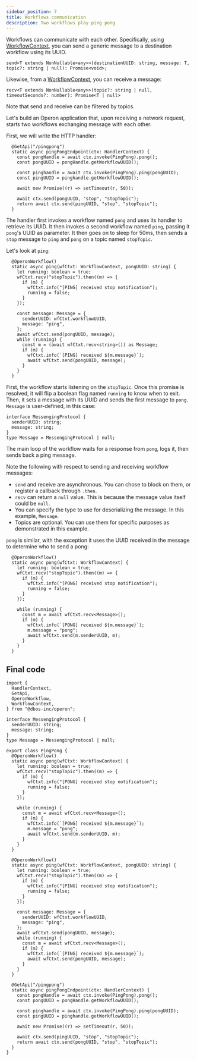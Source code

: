 ```yaml
---
sidebar_position: 7
title: Workflows communication
description: Two workflows play ping pong
---
```


Workflows can communicate with each other. Specifically, using [WorkflowContext](../api-reference/contexts#workflowcontext), you can send a generic message to a destination workflow using its UUID.

```tsx
send<T extends NonNullable<any>>(destinationUUID: string, message: T, topic?: string | null): Promise<void>;
```

Likewise, from a [WorkflowContext](../api-reference/contexts#workflowcontext), you can receive a message:

```tsx
recv<T extends NonNullable<any>>(topic?: string | null, timeoutSeconds?: number): Promise<T | null>
```

Note that send and receive can be filtered by topics.

Let's build an Operon application that, upon receiving a network request, starts two workflows exchanging message with each other.

First, we will write the HTTP handler:

```tsx
  @GetApi("/pingpong")
  static async pingPongEndpoint(ctx: HandlerContext) {
    const pongHandle = await ctx.invoke(PingPong).pong();
    const pongUUID = pongHandle.getWorkflowUUID();

    const pinghandle = await ctx.invoke(PingPong).ping(pongUUID);
    const pingUUID = pinghandle.getWorkflowUUID();

    await new Promise((r) => setTimeout(r, 50));

    await ctx.send(pongUUID, "stop", "stopTopic");
    return await ctx.send(pingUUID, "stop", "stopTopic");
  }
```

The handler first invokes a workflow named `pong` and uses its handler to retrieve its UUID.
It then invokes a second workflow named `ping`, passing it `pong`'s UUID as parameter.
It then goes on to sleep for 50ms, then sends a `stop` message to `ping` and `pong` on a topic named `stopTopic`.

Let's look at `ping`:

```tsx
  @OperonWorkflow()
  static async ping(wfCtxt: WorkflowContext, pongUUID: string) {
    let running: boolean = true;
    wfCtxt.recv("stopTopic").then((m) => {
      if (m) {
        wfCtxt.info("[PING] received stop notification");
        running = false;
      }
    });

    const message: Message = {
      senderUUID: wfCtxt.workflowUUID,
      message: "ping",
    };
    await wfCtxt.send(pongUUID, message);
    while (running) {
      const m = (await wfCtxt.recv<string>()) as Message;
      if (m) {
        wfCtxt.info(`[PING] received ${m.message}`);
        await wfCtxt.send(pongUUID, message);
      }
    }
  }
```

First, the workflow starts listening on the `stopTopic`.
Once this promise is resolved, it will flip a boolean flag named `running` to know when to exit.
Then, it sets a message with its UUID and sends the first message to `pong`. `Message` is user-defined, in this case:

```tsx
interface MessengingProtocol {
  senderUUID: string;
  message: string;
}
type Message = MessengingProtocol | null;
```

The main loop of the workflow waits for a response from `pong`, logs it, then sends back a ping message.

Note the following with respect to sending and receiving workflow messages:
- `send` and receive are asynchronous. You can chose to block on them, or register a callback through `.then`.
- `recv` can return a `null` value. This is because the message value itself could be `null`.
- You can specify the type to use for deserializing the message. In this example, `Message`.
- Topics are optional. You can use them for specific purposes as demonstrated in this example.

`pong` is similar, with the exception it uses the UUID received in the message to determine who to send a pong:
```tsx
  @OperonWorkflow()
  static async pong(wfCtxt: WorkflowContext) {
    let running: boolean = true;
    wfCtxt.recv("stopTopic").then((m) => {
      if (m) {
        wfCtxt.info("[PONG] received stop notification");
        running = false;
      }
    });

    while (running) {
      const m = await wfCtxt.recv<Message>();
      if (m) {
        wfCtxt.info(`[PONG] received ${m.message}`);
        m.message = "pong";
        await wfCtxt.send(m.senderUUID, m);
      }
    }
  }
```

## Final code

```tsx
import {
  HandlerContext,
  GetApi,
  OperonWorkflow,
  WorkflowContext,
} from "@dbos-inc/operon";

interface MessengingProtocol {
  senderUUID: string;
  message: string;
}
type Message = MessengingProtocol | null;

export class PingPong {
  @OperonWorkflow()
  static async pong(wfCtxt: WorkflowContext) {
    let running: boolean = true;
    wfCtxt.recv("stopTopic").then((m) => {
      if (m) {
        wfCtxt.info("[PONG] received stop notification");
        running = false;
      }
    });

    while (running) {
      const m = await wfCtxt.recv<Message>();
      if (m) {
        wfCtxt.info(`[PONG] received ${m.message}`);
        m.message = "pong";
        await wfCtxt.send(m.senderUUID, m);
      }
    }
  }

  @OperonWorkflow()
  static async ping(wfCtxt: WorkflowContext, pongUUID: string) {
    let running: boolean = true;
    wfCtxt.recv("stopTopic").then((m) => {
      if (m) {
        wfCtxt.info("[PING] received stop notification");
        running = false;
      }
    });

    const message: Message = {
      senderUUID: wfCtxt.workflowUUID,
      message: "ping",
    };
    await wfCtxt.send(pongUUID, message);
    while (running) {
      const m = await wfCtxt.recv<Message>();
      if (m) {
        wfCtxt.info(`[PING] received ${m.message}`);
        await wfCtxt.send(pongUUID, message);
      }
    }
  }

  @GetApi("/pingpong")
  static async pingPongEndpoint(ctx: HandlerContext) {
    const pongHandle = await ctx.invoke(PingPong).pong();
    const pongUUID = pongHandle.getWorkflowUUID();

    const pinghandle = await ctx.invoke(PingPong).ping(pongUUID);
    const pingUUID = pinghandle.getWorkflowUUID();

    await new Promise((r) => setTimeout(r, 50));

    await ctx.send(pingUUID, "stop", "stopTopic");
    return await ctx.send(pongUUID, "stop", "stopTopic");
  }
}
```

